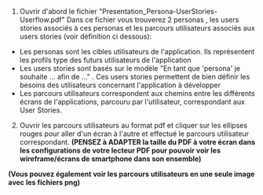 1. Ouvrir d'abord le fichier "Presentation_Persona-UserStories-Userflow.pdf"
Dans ce fichier vous trouverez 2 personas , les users stories associés à ces personas et les parcours utilisateurs associés aux users stories (voir définition ci dessous):
- Les personas sont les cibles utilisateurs de l'application. Ils représentent les profils type des futurs utilisateurs de l'application
- Les users stories sont basés sur le modèle "En tant que 'persona' je souhaite ... afin de ..." . Ces users stories permettent de bien définir les besoins des utilisateurs concernant l'application à développer
- Les parcours utilisateurs correspondent aux chemins entre les différents écrans de l'applications, parcouru par l'utilisateur, correspondant aux User Stories. 


2. Ouvrir les parcours utilisateurs au format pdf et cliquer sur les ellipses rouges pour aller d'un écran à l'autre et effectué le parcours utilisateur correspondant. 
**(PENSEZ à ADAPTER la taille du PDF à votre écran dans les configurations de votre lecteur PDF pour pouvoir voir les wireframe/écrans de smartphone dans son ensemble)**

**(Vous pouvez également voir les parcours utilisateurs en une seule image avec les fichiers png)**
